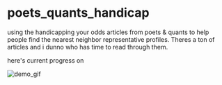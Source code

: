 # poets_quants_handicap
using the handicapping your odds articles from poets &amp; quants to help people find the nearest neighbor representative profiles. Theres a ton of articles and i dunno who has time to read through them.

here's current progress on 

![demo_gif](http://g.recordit.co/WuFYYsQ4uw.gif)
